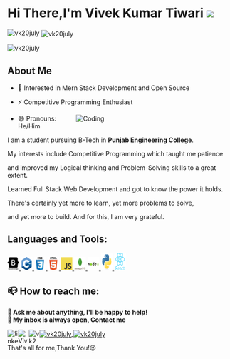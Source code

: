 # Hi There,I'm Vivek Kumar Tiwari <img src="https://raw.githubusercontent.com/iampavangandhi/iampavangandhi/master/gifs/Hi.gif" width="30px">


<p><img align="left" src="https://github-readme-stats.vercel.app/api/top-langs?username=vk20july&show_icons=true&locale=en&layout=compact" alt="vk20july" /></p>

<p>&nbsp;<img align="center" src="https://github-readme-stats.vercel.app/api?username=vk20july&show_icons=true&locale=en" alt="vk20july" /></p>

<p><img align="center" src="https://github-readme-streak-stats.herokuapp.com/?user=vk20july&" alt="vk20july" /></p>


**<ins><h2>About Me</h2></ins>**

- 🌱 Interested in Mern Stack Development and Open Source

- ⚡ Competitive Programming Enthusiast

<img align="right" alt="Coding" width="350" src="https://media3.giphy.com/media/qgQUggAC3Pfv687qPC/giphy.gif?cid=ecf05e47o0xwlawk5bdtl80c6iauhpuoxz8dts2tbph1t7np&ep=v1_gifs_search&rid=giphy.gif&ct=g">

- 😄 Pronouns: He/Him





I am a student pursuing B-Tech in **Punjab Engineering College**.

My interests include Competitive Programming which taught me patience

and improved my Logical thinking and Problem-Solving skills to a great extent.

Learned Full Stack Web Development and got to know the power it holds. 

There's certainly yet more to learn, yet more problems to solve, 

and yet more to build. And for this, I am very grateful.







**<ins><h2>Languages and Tools:</h2></ins>**

<a href="https://getbootstrap.com" target="_blank" rel="noreferrer">
<img src="https://raw.githubusercontent.com/devicons/devicon/master/icons/bootstrap/bootstrap-plain-wordmark.svg" alt="bootstrap" width="26" height="30"/> </a>
<a href="https://www.w3schools.com/cpp/" target="_blank" rel="noreferrer"><img src="https://raw.githubusercontent.com/devicons/devicon/master/icons/cplusplus/cplusplus-original.svg" alt="cplusplus" width="26" height="30"/> </a> 
<a href="https://www.w3schools.com/css/" target="_blank" rel="noreferrer"> <img src="https://raw.githubusercontent.com/devicons/devicon/master/icons/css3/css3-original-wordmark.svg" alt="css3" width="26" height="30"/> </a> 
<a href="https://www.w3.org/html/" target="_blank" rel="noreferrer"> <img src="https://raw.githubusercontent.com/devicons/devicon/master/icons/html5/html5-original-wordmark.svg" alt="html5" width="26" height="30"/> </a>
<a href="https://developer.mozilla.org/en-US/docs/Web/JavaScript" target="_blank" rel="noreferrer"> <img src="https://raw.githubusercontent.com/devicons/devicon/master/icons/javascript/javascript-original.svg" alt="javascript" width="26" height="30"/> </a>
<a href="https://www.mongodb.com/" target="_blank" rel="noreferrer"> <img src="https://raw.githubusercontent.com/devicons/devicon/master/icons/mongodb/mongodb-original-wordmark.svg" alt="mongodb" width="26" height="30"/> </a>
<a href="https://nodejs.org" target="_blank" rel="noreferrer"> <img src="https://raw.githubusercontent.com/devicons/devicon/master/icons/nodejs/nodejs-original-wordmark.svg" alt="nodejs" width="26" height="30"/> </a> 
<a href="https://www.python.org" target="_blank" rel="noreferrer"> <img src="https://raw.githubusercontent.com/devicons/devicon/master/icons/python/python-original.svg" alt="python" width="26" height="40"/> </a> 
<a href="https://reactjs.org/" target="_blank" rel="noreferrer"> <img src="https://raw.githubusercontent.com/devicons/devicon/master/icons/react/react-original-wordmark.svg" alt="react" width="26" height="40"/> </a> </p>







**<ins><h2>📪 How to reach me:</h2></ins>**

**💬 Ask me about anything, I'll be happy to help!**
<br>
**💬 My inbox is always open, Contact me**



<a href="https://linkedin.com/in/linkedin.com/in/vivek-kumar-tiwari-876b00212" target="blank">
  <img align="left" src="https://raw.githubusercontent.com/rahuldkjain/github-profile-readme-generator/master/src/images/icons/Social/linked-in-alt.svg"  alt="linkedin.com/in/vivek-kumar-tiwari-876b00212" height="30" width="24" />
  </a>
 <a href="mailto:vivekchallenger20@gmail.com" target="_blank">
    <img align="left" alt="Vivek Kumar Tiwari | Gmail" height="30" width="24px" src="https://cdn-icons-png.flaticon.com/512/281/281769.png" />
</a>
<a href="https://www.codechef.com/users/vk20july" target="blank">
  <img align="left" src="https://avatars.githubusercontent.com/u/11960354?v=4" alt="vk20july" height="30" width="24" />
  </a>
<a href="https://codeforces.com/profile/vk20july" target="blank"><img align="center" src="https://raw.githubusercontent.com/rahuldkjain/github-profile-readme-generator/master/src/images/icons/Social/codeforces.svg" alt="vk20july" height="30" width="24" />
</a>
<a href="https://www.leetcode.com/vk20july" target="blank"><img align="center" src="https://raw.githubusercontent.com/rahuldkjain/github-profile-readme-generator/master/src/images/icons/Social/leet-code.svg" alt="vk20july" height="30" width="24" />
</a>




That's all for me,Thank You!😉
